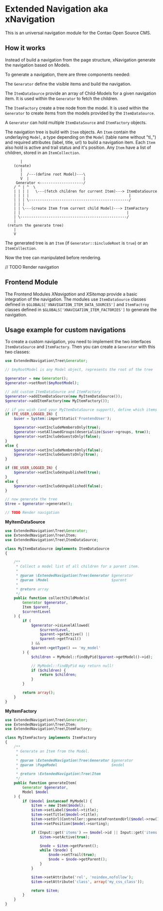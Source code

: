 Extended Navigation aka xNavigation
===================================

This is an universal navigation module for the Contao Open Source CMS.

How it works
------------

Instead of build a navigation from the page structure,
xNavigation generate the navigation based on Models.

To generate a navigation, there are three components needed:

The `Generator` define the visible items and build the navigation.

The `ItemDataSource` provide an array of Child-Models for a given navigation item.
It is used within the `Generator` to fetch the children.

The `ItemFactory` create a tree node from the model.
It is used within the `Generator` to create items from the models provided by the `ItemDataSource`.

A `Generator` can hold multiple `ItemDataSource` and `ItemFactory` objects.

The navigation tree is build with `Item` objects.
An `Item` contain the underlaying `Model`,
a type depending on the `Model` (table name without "tl_")
and required attributes (label, title, url) to build a navigation item.
Each `Item` also hold is active and trail status and it's position.
Any `Item` have a list of children, stored in an `ItemCollection`.

```
       |
    (create)
       |
       |  /---(define root Model)---\
       V  |                         |
     Generator <--------------------/
    / ^ | ^  \
    | | | |   \---(fetch children for current Item)---> ItemDataSource
    | | | |                                              |
    | | | \----------------------------------------------/
    | | |
    | | \---(create Item from current child Model)---> ItemFactory
    | |                                                 |
    | \-------------------------------------------------/
    |
 (return the generate tree)
    |
    V
```

The generated tree is an `Item` (if `Generator::$includeRoot` is `true`) or an `ItemCollection`.

Now the tree can manipulated before rendering.

// TODO Render navigation

Frontend Module
---------------

The Frontend Modules *XNavigation* and *XSitemap* provide a basic integration of the navigation.
The modules use `ItemDataSource` classes defined in `$GLOBALS['XNAVIGATION_ITEM_DATA_SOURCES']`
and `ItemFactroy` classes defined in `$GLOBALS['XNAVIGATION_ITEM_FACTORIES']` to generate the navigation.

Usage example for custom navigations
------------------------------------

To create a custom navigation, you need to implement the two interfaces `ItemDataSource` and `ItemFactory`.
Then you can create a `Generator` with this two classes:

```php
use ExtendedNavigation\Tree\Generator;

// $myRootModel is any Model object, represents the root of the tree

$generator = new Generator();
$generator->setRoot($myRootModel);

// add custom ItemDataSource and ItemFactory
$generator->addItemDataSource(new MyItemDataSource());
$generator->addItemFactory(new MyItemFactory());

// if you wish (and your MyItemDataSource support), define which items should be visible
if (FE_USER_LOGGED_IN) {
	$user = System::importStatic('FrontendUser');

	$generator->setIncludeMembersOnly(true);
	$generator->setAllowedGroups(deserialize($user->groups, true));
	$generator->setIncludeGuestsOnly(false);
}
else {
	$generator->setIncludeMembersOnly(false);
	$generator->setIncludeGuestsOnly(true);
}

if (BE_USER_LOGGED_IN) {
	$generator->setIncludeUnpublished(true);
}
else {
	$generator->setIncludeUnpublished(false);
}

// now generate the tree
$tree = $generator->generate();

// TODO Render navigation
```

**MyItemDataSource**
```php
use ExtendedNavigation\Tree\Generator;
use ExtendedNavigation\Tree\Item;
use ExtendedNavigation\Tree\ItemDataSource;

class MyItemDataSource implements ItemDataSource
{

    /**
     * Collect a model list of all children for a parent item.
     *
     * @param \ExtendedNavigation\Tree\Generator $generator
     * @param \Model                             $parent
     *
     * @return array
     */
    public function collectChildModels(
        Generator $generator,
        Item $parent,
        $currentLevel
    ) {
        if (
            $generator->isLevelAllowed(
                $currentLevel,
                $parent->getActive() ||
                $parent->getTrail()
            ) &&
            $parent->getType() == 'my_model'
        ) {
        	$children = MyModel::findByPid($parent->getModel()->id);

        	// MyModel::findByPid may return null!
        	if ($children) {
        		return $children;
        	}
        }

        return array();
	}
}
```

**MyItemFactory**
```php
use ExtendedNavigation\Tree\Generator;
use ExtendedNavigation\Tree\Item;
use ExtendedNavigation\Tree\ItemFactory;

class MyItemFactory implements ItemFactory
{
    /**
     * Generate an Item from the Model.
     *
     * @param \ExtendedNavigation\Tree\Generator $generator
     * @param \PageModel                         $model
     *
     * @return \ExtendedNavigation\Tree\Item
     */
    public function generateItem(
        Generator $generator,
        Model $model
    ) {
    	if ($model instanceof MyModel) {
			$item = new Item($model);
			$item->setLabel($model->title);
			$item->setTitle($model->title);
			$item->setUrl(Controller::generateFrontendUrl($model->row(), '/items/' . $model->alias));
			$item->setPosition($model->sorting);

			if (Input::get('items') == $model->id || Input::get('items') == $model->alias) {
				$item->setActive(true);

				$node = $item->getParent();
				while ($node) {
					$node->setTrail(true);
					$node = $node->getParent();
				}
			}

			$item->setAttribute('rel', 'noindex,nofollow');
			$item->setAttribute('class', array('my_css_class'));

			return $item;
		}
    }
}
```
